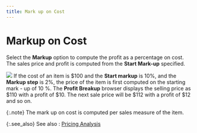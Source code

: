 ```yaml
---
title: Mark up on Cost
---
```


# Markup on Cost


Select the **Markup** option to  compute the profit as a percentage on cost. The sales price and profit  is computed from the **Start Mark-up** specified.


![]({{site.sp_baseurl}}/img/example.gif) If  the cost of an item is $100 and the **Start 
 markup** is 10%, and the **Markup 
 step** is 2%, the price of the item is first computed on the starting  mark - up of 10 %. The **Profit Breakup** browser displays the selling price as $110 with a profit of $10.  The next sale price will be $112 with a profit of $12 and so on.


{:.note}
The mark up on cost is computed per sales measure of  the item.


{:.see_also}
See also
: [Pricing Analysis]({{site.sp_baseurl}}/sales-docs/sqs/sq-proc/pricing-analysis/pricing_analysis.html)
